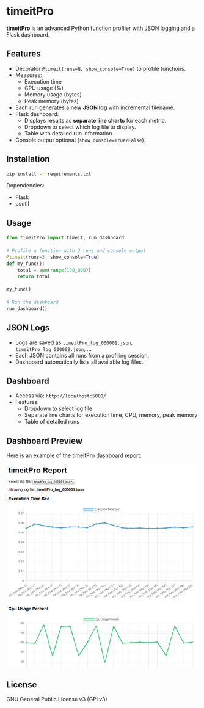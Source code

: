# timeitPro

**timeitPro** is an advanced Python function profiler with JSON logging and a Flask dashboard.

## Features

- Decorator `@timeit(runs=N, show_console=True)` to profile functions.
- Measures:
  - Execution time
  - CPU usage (%)
  - Memory usage (bytes)
  - Peak memory (bytes)
- Each run generates a **new JSON log** with incremental filename.
- Flask dashboard:
  - Displays results as **separate line charts** for each metric.
  - Dropdown to select which log file to display.
  - Table with detailed run information.
- Console output optional (`show_console=True/False`).

## Installation

```bash
pip install -r requirements.txt
```

Dependencies:
- Flask
- psutil

## Usage

```python
from timeitPro import timeit, run_dashboard

# Profile a function with 3 runs and console output
@timeit(runs=3, show_console=True)
def my_func():
    total = sum(range(100_000))
    return total

my_func()

# Run the dashboard
run_dashboard()
```

## JSON Logs

- Logs are saved as `timeitPro_log_000001.json`, `timeitPro_log_000002.json`, ...
- Each JSON contains all runs from a profiling session.
- Dashboard automatically lists all available log files.

## Dashboard

- Access via: `http://localhost:5000/`
- Features:
  - Dropdown to select log file
  - Separate line charts for execution time, CPU, memory, peak memory
  - Table of detailed runs

## Dashboard Preview

Here is an example of the timeitPro dashboard report:

![Dashboard Report](Images/Report.png)

## License

GNU General Public License v3 (GPLv3)
